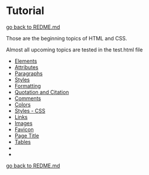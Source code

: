 # Tutorial

[go back to REDME.md](/README.md)

Those are the beginning topics of HTML and CSS.

Almost all upcoming topics are tested in the test.html file

- [Elements](/topics-HTML/tutorial/01elements.md)
- [Attributes](/topics-HTML/tutorial/02attributes.md)
- [Paragraphs](/topics-HTML/tutorial/03paragraphs.md)
- [Styles](/topics-HTML/tutorial/04styles.md)
- [Formatting](/topics-HTML/tutorial/05formatting.md)
- [Quotation and Citation](/topics-HTML/tutorial/06quotation_and_citation.md)
- [Comments](/topics-HTML/tutorial/07comments.md)
- [Colors](/topics-HTML/tutorial/08colors.md)
- [Styles - CSS](/topics-HTML/tutorial/09styles.md)
- [Links](/topics-HTML/tutorial/10links.md)
- [Images](/topics-HTML/tutorial/11images.md)
- [Favicon](/topics-HTML/tutorial/12favicon.md)
- [Page Title](/topics-HTML/tutorial/13page_title.md)
- [Tables](/topics-HTML/tutorial/14tables.md)
- []()
- []()

[go back to REDME.md](/README.md)

